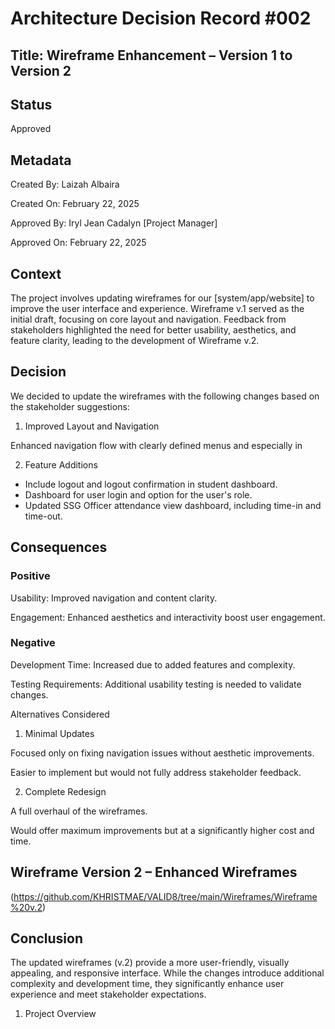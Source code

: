 # Architecture Decision Record #002

## Title: Wireframe Enhancement – Version 1 to Version 2

## Status

Approved

## Metadata

Created By: Laizah Albaira

Created On: February 22, 2025

Approved By: Iryl Jean Cadalyn [Project Manager]

Approved On: February 22, 2025

## Context

The project involves updating wireframes for our [system/app/website] to improve the user interface and experience. Wireframe v.1 served as the initial draft, focusing on core layout and navigation. Feedback from stakeholders highlighted the need for better usability, aesthetics, and feature clarity, leading to the development of Wireframe v.2.

## Decision

We decided to update the wireframes with the following changes based on the stakeholder suggestions:

1. Improved Layout and Navigation

Enhanced navigation flow with clearly defined menus and especially in 


2. Feature Additions

- Include logout and logout confirmation in student dashboard.
- Dashboard for user login and option for the user's role.
- Updated SSG Officer attendance view dashboard, including time-in and time-out.




## Consequences

### Positive

Usability: Improved navigation and content clarity.

Engagement: Enhanced aesthetics and interactivity boost user engagement.

### Negative

Development Time: Increased due to added features and complexity.

Testing Requirements: Additional usability testing is needed to validate changes.

Alternatives Considered

1. Minimal Updates

Focused only on fixing navigation issues without aesthetic improvements.

Easier to implement but would not fully address stakeholder feedback.

2. Complete Redesign

A full overhaul of the wireframes.

Would offer maximum improvements but at a significantly higher cost and time.

## Wireframe Version 2 – Enhanced Wireframes

(https://github.com/KHRISTMAE/VALID8/tree/main/Wireframes/Wireframe%20v.2)

## Conclusion

The updated wireframes (v.2) provide a more user-friendly, visually appealing, and responsive interface. While the changes introduce additional complexity and development time, they significantly enhance user experience and meet stakeholder expectations.

1. Project Overview

